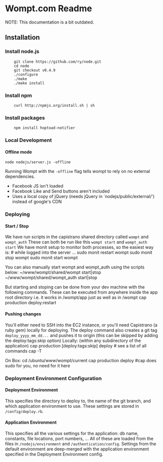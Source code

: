 # Wompt.com Readme #
NOTE: This documentation is a bit outdated.

## Installation ##

### Install node.js ###
		git clone https://github.com/ry/node.git
		cd node
		git checkout v0.4.9
		./configure
		./make
		./make install
		
### Install npm ###
		curl http://npmjs.org/install.sh | sh

### Install packages ###
		npm install hoptoad-notifier

### Local Development ###
#### Offline mode ####
    node nodejs/server.js -offline
		
Running Wompt with the `-offline` flag tells wompt to rely on no external
dependencies.
 * Facebook JS isn't loaded
 * Facebook Like and Send buttons aren't included
 * Uses a local copy of jQuery (needs jQuery in `nodejs/public/external/')
 instead of google's CDN

		
### Deploying ###

#### Start / Stop ####
We have run scripts in the capistrano shared directory called `wompt` and `wompt_auth`
These can both be run like this `wompt start` and `wompt_auth start`
We have monit setup to monitor both processes, so the easiest way is:
    # while logged into the server ...
		sudo monit restart wompt
		sudo monit stop wompt
		sudo monit start wompt
		
You can also manually start wompt and wompt_auth using the scripts below:
		~/www/wompt/shared/wompt start|stop
		~/www/wompt/shared/wompt_auth start|stop
		
But starting and stoping can be done from your dev machine with
the following commands.  These can be executed from anywhere inside the app
root directory i.e. it works in /wompt/app just as well as in /wompt
		cap production deploy:restart

#### Pushing changes ####
You'll either need to SSH into the EC2 instance, or you'll need Capistrano (a ruby gem) locally for deploying.
The deploy command also creates a git tag `deploy_yyyy_mm_dd...` and pushes it to origin  (this can be skipped by adding the deploy:tags:skip option)
Locally: (within any subdirectory of the application)
		cap production [deploy:tags:skip] deploy
		# see a list of all commands
		cap -T

On Box:
		cd /ubuntu/www/wompt/current
		cap production deploy  #cap does sudo for you, no need for it here

### Deployment Environment Configuration ###
#### Deployment Environment ####
This specifies the directory to deploy to, the name of the git branch, and which
application environment to use.  These settings are stored in `/config/deploy.rb`.

#### Application Environment ####
This specifies all the various settings for the application: db name, constants,
file locations, port numbers, ...  All of these are loaded from the files in
`/nodejs/environment` and `/authentication/config`.  Settings from the default
environment are deep-merged with the application environment specified in the
Deployment Environment config. 